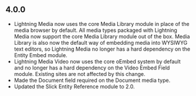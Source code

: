 ## 4.0.0
* Lightning Media now uses the core Media Library module in place of the media
  browser by default. All media types packaged with Lightning Media now support
  the core Media Library module out of the box. Media Library is also now the
  default way of embedding media into WYSIWYG text editors, so Lightning Media
  no longer has a hard dependency on the Entity Embed module.
* Lightning Media Video now uses the core oEmbed system by default and no
  longer has a hard dependency on the Video Embed Field module. Existing
  sites are not affected by this change.
* Made the Document field required on the Document media type.
* Updated the Slick Entity Reference module to 2.0.
